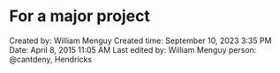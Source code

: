 # For a major project

Created by: William Menguy
Created time: September 10, 2023 3:35 PM
Date: April 8, 2015 11:05 AM
Last edited by: William Menguy
person: @cantdeny, Hendricks